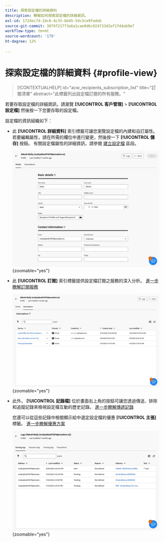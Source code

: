 ```yaml
---
title: 探索設定檔的詳細資料
description: 瞭解如何探索設定檔的詳細資訊。
exl-id: 172dec7d-24c6-4c35-bb45-5dc3ce9fadeb
source-git-commit: 3879f217f3a6a1cae0d6c924733d2ef1fd4ab9e7
workflow-type: tm+mt
source-wordcount: '179'
ht-degree: 12%

---
```


# 探索設定檔的詳細資料 {#profile-view}

>[!CONTEXTUALHELP]
>id="acw_recipients_subscription_list"
>title="訂閱清單"
>abstract="此標籤列出設定檔訂閱的所有服務。"

若要存取設定檔的詳細資訊，請瀏覽 **[!UICONTROL 客戶管理]** > **[!UICONTROL 設定檔]** 然後按一下您要存取的設定檔。

設定檔的資訊組織如下：

* 此 **[!UICONTROL 詳細資料]** 索引標籤可讓您瀏覽設定檔的內建和自訂屬性。 若要編輯屬性，請在所需的欄位中進行變更，然後按一下 **[!UICONTROL 儲存]** 按鈕。 有關設定檔屬性的詳細資訊，請參閱 [建立設定檔](create-profile.md) 區段。

  ![](assets/profile-details.png){zoomable=&quot;yes&quot;}

* 此 **[!UICONTROL 訂閱]** 索引標籤提供設定檔訂閱之服務的深入分析。 [進一步瞭解訂閱服務](manage-services.md)

  ![](assets/profile-subscriptions.png){zoomable=&quot;yes&quot;}

* 此外， **[!UICONTROL 記錄檔]** 位於畫面右上角的按鈕可讓您透過傳送、排除和追蹤記錄來檢視設定檔互動的歷史記錄。 [進一步瞭解傳遞記錄](../monitor/delivery-logs.md)

  您還可以從這些記錄中檢閱顯示給中選定設定檔的優惠 **[!UICONTROL 主張]** 標籤。 [進一步瞭解優惠方案](../msg/offers.md)

  ![](assets/profile-logs.png){zoomable=&quot;yes&quot;}
